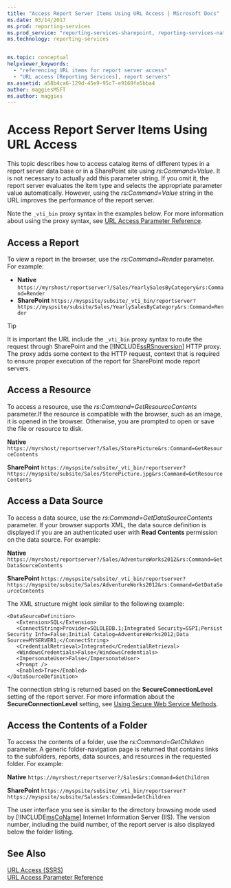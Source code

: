 ```yaml
---
title: "Access Report Server Items Using URL Access | Microsoft Docs"
ms.date: 03/14/2017
ms.prod: reporting-services
ms.prod_service: "reporting-services-sharepoint, reporting-services-native"
ms.technology: reporting-services


ms.topic: conceptual
helpviewer_keywords: 
  - "referencing URL items for report server access"
  - "URL access [Reporting Services], report servers"
ms.assetid: a58b4ca6-129d-45e9-95c7-e9169fe5bba4
author: maggiesMSFT
ms.author: maggies
---
```

# Access Report Server Items Using URL Access
  This topic describes how to access catalog items of different types in a report server data base or in a SharePoint site using *rs:Command*=*Value*. It is not necessary to actually add this parameter string. If you omit it, the report server evaluates the item type and selects the appropriate parameter value automatically. However, using the *rs:Command*=*Value* string in the URL improves the performance of the report server.  
  
 Note the `_vti_bin` proxy syntax in the examples below. For more information about using the proxy syntax, see [URL Access Parameter Reference](../reporting-services/url-access-parameter-reference.md).  
  
## Access a Report  
 To view a report in the browser, use the *rs:Command*=*Render* parameter. For example:  
  
 - **Native** `https://myrshost/reportserver?/Sales/YearlySalesByCategory&rs:Command=Render`  
 - **SharePoint** `https://myspsite/subsite/_vti_bin/reportserver?https://myspsite/subsite/Sales/YearlySalesByCategory&rs:Command=Render`  
  
> [!TIP]  
>  It is important the URL include the `_vti_bin` proxy syntax to route the request through SharePoint and the [!INCLUDE[ssRSnoversion](../includes/ssrsnoversion-md.md)] HTTP proxy. The proxy adds some context to the HTTP request, context that is required to ensure proper execution of the report for SharePoint mode report servers.  
  
## Access a Resource  
 To access a resource, use the *rs:Command*=*GetResourceContents* parameter.If the resource is compatible with the browser, such as an image, it is opened in the browser. Otherwise, you are prompted to open or save the file or resource to disk.  
  
 **Native** `https://myrshost/reportserver?/Sales/StorePicture&rs:Command=GetResourceContents`  
  
 **SharePoint** `https://myspsite/subsite/_vti_bin/reportserver?https://myspsite/subsite/Sales/StorePicture.jpg&rs:Command=GetResourceContents`  
  
## Access a Data Source  
 To access a data source, use the *rs:Command*=*GetDataSourceContents* parameter. If your browser supports XML, the data source definition is displayed if you are an authenticated user with **Read Contents** permission on the data source. For example:  
  
 **Native** `https://myrshost/reportserver?/Sales/AdventureWorks2012&rs:Command=GetDataSourceContents`  
  
 **SharePoint** `https://myspsite/subsite/_vti_bin/reportserver?https://myspsite/subsite/Sales/AdventureWorks2012&rs:Command=GetDataSourceContents`  
  
 The XML structure might look similar to the following example:  
  
```  
<DataSourceDefinition>  
   <Extension>SQL</Extension>  
   <ConnectString>Provider=SQLOLEDB.1;Integrated Security=SSPI;Persist Security Info=False;Initial Catalog=AdventureWorks2012;Data Source=MYSERVER1;</ConnectString>  
   <CredentialRetrieval>Integrated</CredentialRetrieval>  
   <WindowsCredentials>False</WindowsCredentials>  
   <ImpersonateUser>False</ImpersonateUser>  
   <Prompt />  
   <Enabled>True</Enabled>  
</DataSourceDefinition>  
```  
  
 The connection string is returned based on the **SecureConnectionLevel** setting of the report server. For more information about the **SecureConnectionLevel** setting, see [Using Secure Web Service Methods](../reporting-services/report-server-web-service/net-framework/using-secure-web-service-methods.md).  
  
## Access the Contents of a Folder  
 To access the contents of a folder, use the *rs:Command*=*GetChildren* parameter. A generic folder-navigation page is returned that contains links to the subfolders, reports, data sources, and resources in the requested folder. For example:  
  
 **Native** `https://myrshost/reportserver?/Sales&rs:Command=GetChildren`  
  
 **SharePoint** `https://myspsite/subsite/_vti_bin/reportserver?https://myspsite/subsite/Sales&rs:Command=GetChildren`  
  
 The user interface you see is similar to the directory browsing mode used by [!INCLUDE[msCoName](../includes/msconame-md.md)] Internet Information Server (IIS). The version number, including the build number, of the report server is also displayed below the folder listing.  
  
## See Also  
 [URL Access &#40;SSRS&#41;](../reporting-services/url-access-ssrs.md)   
 [URL Access Parameter Reference](../reporting-services/url-access-parameter-reference.md) 
